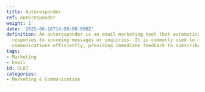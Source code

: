 ```yaml
---
title: Autoresponder
ref: autoresponder
weight: 1
date: '2025-06-16T14:50:00.000Z'
definition: An autoresponder is an email marketing tool that automatically sends pre-written
  responses to incoming messages or inquiries. It is commonly used to manage email
  communications efficiently, providing immediate feedback to subscribers or customers.
tags:
- Marketing
- Email
id: GL87
categories:
- Marketing & Communication
---
```


